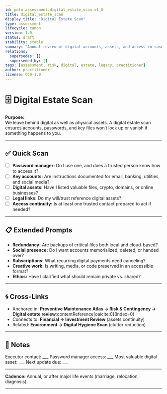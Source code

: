 ```yaml
---
id: potm.assessment.digital_estate_scan.v1_0
title: digital_estate_scan
display_title: "Digital Estate Scan"
type: assessment
lifecycle: canon
version: 1.0
status: draft
stability: stable
summary: "Annual review of digital accounts, assets, and access in case of death or incapacity."
relations:
  supersedes: []
  superseded_by: []
tags: [assessment, risk, digital, estate, legacy, practitioner]
author: practitioner
license: CC0-1.0
---
```


# 🗄️ Digital Estate Scan

**Purpose:**  
We leave behind digital as well as physical assets. A digital estate scan ensures accounts, passwords, and key files won’t lock up or vanish if something happens to you.

---

## ✅ Quick Scan

- [ ] **Password manager:** Do I use one, and does a trusted person know how to access it?  
- [ ] **Key accounts:** Are instructions documented for email, banking, utilities, and social media?  
- [ ] **Digital assets:** Have I listed valuable files, crypto, domains, or online businesses?  
- [ ] **Legal links:** Do my will/trust reference digital assets?  
- [ ] **Access continuity:** Is at least one trusted contact prepared to act if needed?  

---

## 📋 Extended Prompts

- **Redundancy:** Are backups of critical files both local and cloud-based?  
- **Social presence:** Do I want accounts memorialized, deleted, or handed over?  
- **Subscriptions:** What recurring digital payments need canceling?  
- **Creative work:** Is writing, media, or code preserved in an accessible format?  
- **Ethics:** Have I clarified what should remain private vs. shared?  

---

## 🌀 Cross-Links

- Anchored in: **Preventive Maintenance Atlas → Risk & Contingency → Digital estate review**:contentReference[oaicite:0]{index=0}  
- Connects to: **Financial → Investment Review** (assets continuity)  
- Related: **Environment → Digital Hygiene Scan** (clutter reduction)  

---

## 📝 Notes

Executor contact: \_\_\_
Password manager access: \_\_\_
Most valuable digital asset: \_\_\_
Next update due: \_\_\_

---

**Cadence:** Annual, or after major life events (marriage, relocation, diagnosis).

---

